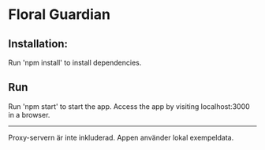 # Floral Guardian

## Installation:
Run 'npm install' to install dependencies.

## Run
Run 'npm start' to start the app. Access the app by visiting localhost:3000 in a browser.

---

Proxy-servern är inte inkluderad. Appen använder lokal exempeldata.
